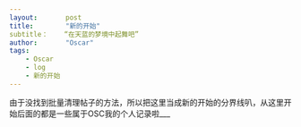 ```yaml
---
layout:       post
title:        "新的开始"
subtitle：    “在天蓝的梦境中起舞吧”
author:       "Oscar"
tags:
    - Oscar
    - log
    - 新的开始
---
```


由于没找到批量清理帖子的方法，所以把这里当成新的开始的分界线叭，从这里开始后面的都是一些属于OSC我的个人记录啦___


<br>



